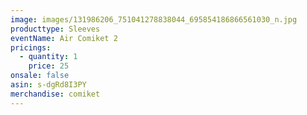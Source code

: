 ```yaml
---
image: images/131986206_751041278838044_695854186866561030_n.jpg
producttype: Sleeves
eventName: Air Comiket 2
pricings:
  - quantity: 1
    price: 25
onsale: false
asin: s-dgRd8I3PY
merchandise: comiket
---
```


